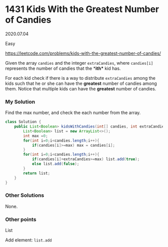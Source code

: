 # 1431 Kids With the Greatest Number of Candies

2020.07.04

Easy

https://leetcode.com/problems/kids-with-the-greatest-number-of-candies/

Given the array `candies` and the integer `extraCandies`, where `candies[i]` represents the number of candies that the ***ith\*** kid has.

For each kid check if there is a way to distribute `extraCandies` among the kids such that he or she can have the **greatest** number of candies among them. Notice that multiple kids can have the **greatest** number of candies.

### My Solution

Find the max number, and check the each number from the array.

```java
class Solution {
    public List<Boolean> kidsWithCandies(int[] candies, int extraCandies) {
        List<Boolean> list = new ArrayList<>();
        int max =0;
        for(int i=0;i<candies.length;i++){
            if(candies[i]>=max) max = candies[i];
        }
        for(int i=0;i<candies.length;i++){
            if(candies[i]+extraCandies>=max) list.add(true);
            else list.add(false);
        }
        return list;
    }
}
```

### Other Solutions

None.

### Other points

List

Add element: `list.add`